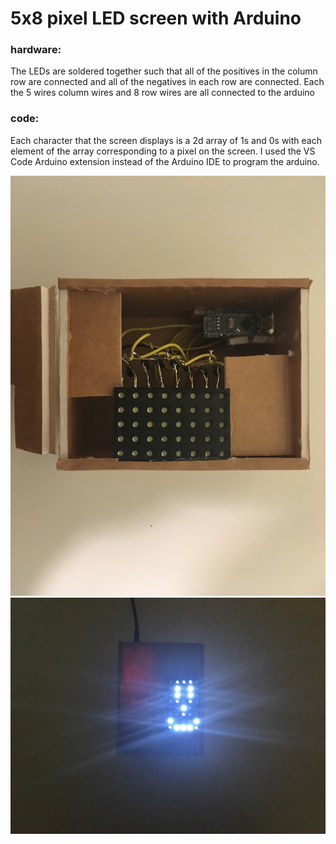 # 5x8 pixel LED screen with Arduino

### hardware: 
The LEDs are soldered together such that all of the positives in the column row are connected and all of the negatives in each row are connected. 
Each the 5 wires column wires and 8 row wires are all connected to the arduino

### code:
Each character that the screen displays is a 2d array of 1s and 0s with each element of the array corresponding to a pixel on the screen.
I used the VS Code Arduino extension instead of the Arduino IDE to program the arduino.

![image of screen when off](https://github.com/MatthewGCode/Arduino_LED_Screen/blob/main/Arduino_Screen_box.JPG?raw=true)
![image of screen displaying a face](https://github.com/MatthewGCode/Arduino_LED_Screen/blob/main/Arduino_Screen_face.JPG?raw=true)